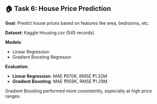 ## 🏠 Task 6: House Price Prediction

**Goal**: Predict house prices based on features like area, bedrooms, etc.

**Dataset**: Kaggle Housing.csv (545 records)

**Models**:
- Linear Regression
- Gradient Boosting Regressor

**Evaluation**:
- **Linear Regression**: MAE ₹970K, RMSE ₹1.32M
- **Gradient Boosting**: MAE ₹959K, RMSE ₹1.29M

Gradient Boosting performed more consistently, especially at high price ranges.
